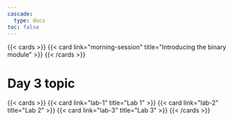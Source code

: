 ```yaml
---
cascade:
  type: docs
toc: false
---
```


{{< cards >}}
 {{< card link="morning-session" title="Introducing the binary module" >}}
{{< /cards >}}

# Day 3 topic
{{< cards >}}
 {{< card link="lab-1" title="Lab 1" >}}
 {{< card link="lab-2" title="Lab 2" >}}
 {{< card link="lab-3" title="Lab 3" >}}
{{< /cards >}}
